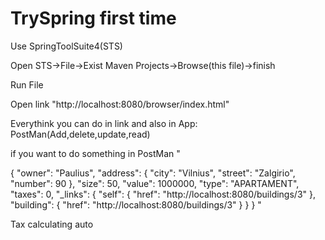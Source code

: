 # TrySpring first time

Use SpringToolSuite4(STS)

Open STS->File->Exist Maven Projects->Browse(this file)->finish

Run File

Open link "http://localhost:8080/browser/index.html"

Everythink you can do in link and also in App: PostMan(Add,delete,update,read)

if you want to do something in PostMan "

{
  "owner": "Paulius",
  "address": {
    "city": "Vilnius",
    "street": "Zalgirio",
    "number": 90
  },
  "size": 50,
  "value": 1000000,
  "type": "APARTAMENT",
  "taxes": 0,
  "_links": {
    "self": {
      "href": "http://localhost:8080/buildings/3"
    },
    "building": {
      "href": "http://localhost:8080/buildings/3"
    }
  }
}
"

Tax calculating auto

